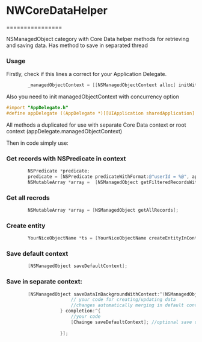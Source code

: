 # NWCoreDataHelper
================

NSManagedObject category with Core Data helper methods for retrieving and saving data. Has method to save in separated thread

### Usage

Firstly, check if this lines a correct for your Application Delegate. 
``` objective-c
        _managedObjectContext = [[NSManagedObjectContext alloc] initWithConcurrencyType:NSMainQueueConcurrencyType];
```
Also you need to init managedObjectContext with concurrency option

``` objective-c
#import "AppDelegate.h"
#define appDelegate ((AppDelegate *)[[UIApplication sharedApplication] delegate])
```

All methods a duplicated for use with separate Core Data context or root context (appDelegate.managedObjectContext)


Then in code simply use:

### Get records with NSPredicate in context

``` objective-c
        NSPredicate *predicate;
        predicate = [NSPredicate predicateWithFormat:@"userId = %@", appDelegate.manager.userId];
        NSMutableArray *array =  [NSManagedObject getFilteredRecordsWithPredicate:predicate localContext:localContext];
```
### Get all recrods 

``` objective-c
        NSMutableArray *array = [NSManagedObject getAllRecords];
```

### Create entity

``` objective-c
        YourNiceObjectName *ts = [YourNiceObjectName createEntityInContext:localContext];
```

### Save default context

``` objective-c
        [NSManagedObject saveDefaultContext];
```

### Save in separate context:

``` objective-c
        [NSManagedObject saveDataInBackgroundWithContext:^(NSManagedObjectContext *context) {
                        // your code for creating/updating data
                        //changes automatically merging in default context
                    } completion:^{
                        //your code
                        [Chainge saveDefaultContext]; //optional save default context
                       
                    }];
```
